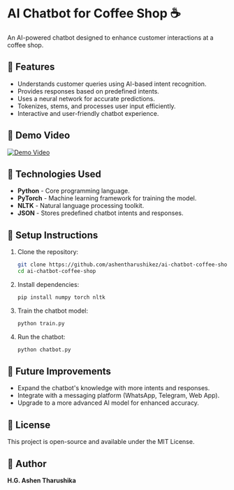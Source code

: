 # AI Chatbot for Coffee Shop ☕

An AI-powered chatbot designed to enhance customer interactions at a coffee shop.

## 🌟 Features
- Understands customer queries using AI-based intent recognition.
- Provides responses based on predefined intents.
- Uses a neural network for accurate predictions.
- Tokenizes, stems, and processes user input efficiently.
- Interactive and user-friendly chatbot experience.


## 🎥 Demo Video
[![Demo Video](https://img.shields.io/badge/Watch-Demo-blue)](https://github.com/ashentharushikez/AI-Chatbot-Deployment/raw/main/demo/project5.mp4)

## 🚀 Technologies Used
- **Python** - Core programming language.
- **PyTorch** - Machine learning framework for training the model.
- **NLTK** - Natural language processing toolkit.
- **JSON** - Stores predefined chatbot intents and responses.

## 🔧 Setup Instructions
1. Clone the repository:
   ```bash
   git clone https://github.com/ashentharushikez/ai-chatbot-coffee-shop.git
   cd ai-chatbot-coffee-shop
   ```
2. Install dependencies:
   ```bash
   pip install numpy torch nltk
   ```
3. Train the chatbot model:
   ```bash
   python train.py
   ```
4. Run the chatbot:
   ```bash
   python chatbot.py
   ```

## 📌 Future Improvements
- Expand the chatbot's knowledge with more intents and responses.
- Integrate with a messaging platform (WhatsApp, Telegram, Web App).
- Upgrade to a more advanced AI model for enhanced accuracy.

## 📜 License
This project is open-source and available under the MIT License.

## 👤 Author
**H.G. Ashen Tharushika**
